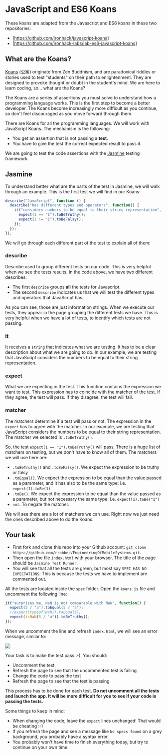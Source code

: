 
# JavaScript and ES6 Koans

These koans are adapted from the Javascript and ES6 koans in these two repositories:
- [https://github.com/ironhack/javascript-koans]
- [https://github.com/ironhack-labs/lab-es6-javascript-koans]


## What are the Koans?

[Koans](https://en.wikipedia.org/wiki/K%C5%8Dan) (公案) originate from Zen Buddhism, and are paradoxical riddles or stories used to test "students" on their path to enlightenment. They are designed to provoke thought or doubt in the student's mind. We are here to learn coding, so... what are the Koans?

The Koans are a series of assertions you must solve to understand how a programming language works. This is the first step to become a better developer. The Koans become increasingly more difficult as you continue, so don't feel discouraged as you move forward through them.

There are Koans for all the programming languages. We will work with JavaScript Koans. The mechanism is the following:

- You get an assertion that is not passing a **test**.
- You have to give the test the correct expected result to pass it.

We are going to test the code assertions with the [Jasmine](http://jasmine.github.io/) testing framework.


## Jasmine

To understand better what are the parts of the test in Jasmine, we will walk through an example. This is the first test we will find in our Koans:

```javascript
describe("JavaScript", function () {
  describe("has different types and operators", function() {
    it("considers numbers to be equal to their string representation", function() {
      expect(1 == "1").toBeTruthy();
      expect(1 != "1").toBeFalsy();
    });
  });
});
```

We will go through each different part of the test to explain all of them:

### describe

Describe used to group different tests on our code. This is very helpful when we see the tests results. In the code above, we have two different describes:

- The first `describe` groups **all** the tests for Javascript. 
- The second `describe` indicates us that we will test the different types and operators that JavaScript has.

As you can see, those are just information strings. When we execute our tests, they appear in the page grouping the different tests we have. This is very helpful when we have a lot of tests, to identify which tests are not passing.

### it

It receives a `string` that indicates what we are testing. It has to be a clear description about what we are going to do. In our example, we are testing that JavaScript considers the numbers to be equal to their string representation.

### expect

What we are expecting in the test. This function contains the expression we want to test. This expression has to coincide with the matcher of the test. If they agree, the test will pass. If they disagree, the test will fail.

### matcher

The matchers determine if a test will pass or not. The expression in the `expect` has to agree with the matcher. In our example, we are testing that JavaScript considers the numbers to be equal to their string representation. The matcher we selected is `.toBeTruthy()`.

So, the test `expect(1 == "1").toBeTruthy()` will pass. There is a huge list of matchers on testing, but we don't have to know all of them. The matchers we will use here are:

- `.toBeTruthy()` and `.toBeFalsy()`. We expect the expression to be truthy or falsy
- `.toEqual()`. We expect the expression to be equal than the value passed as a parameter, and it has also to be the same type: i.e. `expect(1).toBe(1)`
- `.toBe()`. We expect the expression to be equal than the value passed as a parameter, but not necessary the same type: i.e. `expect(1).toBe("1")`
- `not`. To negate the matcher.

We will see there are a lot of matchers we can use. Right now we just need the ones described above to do the Koans.



## Your task

- First fork and clone this repo into your Github account: `git clone https://github.com/rrobbes/EngineeringOfMobileSystems.git`.
- Then open the file `index.html` with your browser. The title of the page should be `Jasmine Test Runner`.
- You will see that all the tests are green, but most say `SPEC HAS NO EXPECTATIONS`. This is because the tests we have to implement are commented out.

All the tests are located inside the `spec` folder. Open the `koans.js` file and uncomment the following line:

```javascript
it("surprises me, NaN is not comparable with NaN", function() {
  expect(5 / "a").toEqual(5 / "a");
  //expect(typeof(NaN)).toEqual();
  expect(isNaN(5 / "a")).toBeTruthy();
});
```

When we uncomment the line and refresh `index.html`, we will see an error message, similar to:

![](https://i.imgur.com/6aOBOPf.png)

Your task is to make the test pass :-). You should:

- Uncomment the test
- Refresh the page to see that the uncommented test is failing
- Change the code to pass the test
- Refresh the page to see that the test is passing


This process has to be done for each test. **Do not uncomment all the tests and launch the app. It will be more difficult for you to see if your code is passing the tests.**

Some things to keep in mind:
- When changing the code, leave the `expect` lines unchanged! That would be cheating :-)
- If you refresh the page and see a message like `No specs found` on a grey background, you probably have a syntax error.
- You probably won't have time to finish everything today, but try to continue on your own time.
